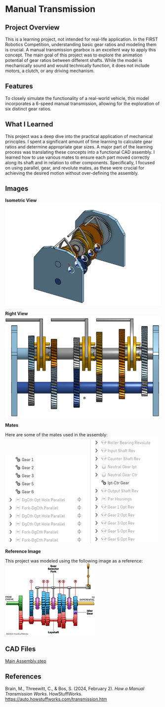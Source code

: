 # Manual Transmission

## Project Overview

This is a learning project, not intended for real-life application. In the FIRST Robotics Competition, understanding basic gear ratios and modeling them is crucial. A manual transmission gearbox is an excellent way to apply this concept. The main goal of this project was to explore the animation potential of gear ratios between different shafts. While the model is mechanically sound and would technically function, it does not include motors, a clutch, or any driving mechanism.

## Features

To closely simulate the functionality of a real-world vehicle, this model incorporates a 6-speed manual transmission, allowing for the exploration of six distinct gear ratios.

## What I Learned

This project was a deep dive into the practical application of mechanical principles. I spent a significant amount of time learning to calculate gear ratios and determine appropriate gear sizes. A major part of the learning process was translating these concepts into a functional CAD assembly. I learned how to use various mates to ensure each part moved correctly along its shaft and in relation to other components. Specifically, I focused on using parallel, gear, and revolute mates, as these were crucial for achieving the desired motion without over-defining the assembly.

## Images

**Isometric View**
![Isometric View](Images/iso.png)

**Right View**
![Right View](Images/right.png)

**Mates**

Here are some of the mates used in the assembly:
![Mates 1](Images/mates1.png)
![Mates 2](Images/mates2.png)

**Reference Image**

This project was modeled using the following image as a reference:
![Reference Image](Images/Reference%20(autohowstuffworks).webp)

## CAD Files

[Main Assembly.step](CAD/Main%20Assembly.step)

## References

Brain, M., Threewitt, C., & Bos, S. (2024, February 2). *How a Manual Transmission Works*. HowStuffWorks. https://auto.howstuffworks.com/transmission.htm